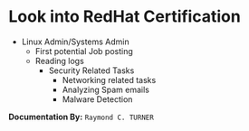 # Look into RedHat Certification
  * Linux Admin/Systems Admin
    * First potential Job posting
    * Reading logs
      * Security Related Tasks  
        * Networking related tasks
        * Analyzing Spam emails
        * Malware Detection

**Documentation By:** `Raymond C. TURNER`